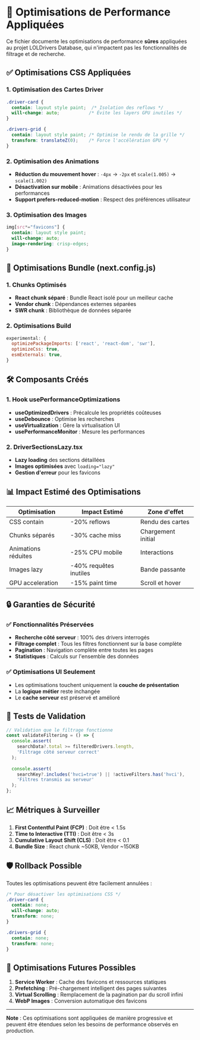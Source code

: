 # 🚀 Optimisations de Performance Appliquées

Ce fichier documente les optimisations de performance **sûres** appliquées au projet LOLDrivers Database, qui n'impactent pas les fonctionnalités de filtrage et de recherche.

## ✅ Optimisations CSS Appliquées

### 1. Optimisation des Cartes Driver
```css
.driver-card {
  contain: layout style paint;  /* Isolation des reflows */
  will-change: auto;           /* Évite les layers GPU inutiles */
}

.drivers-grid {
  contain: layout style paint; /* Optimise le rendu de la grille */
  transform: translateZ(0);    /* Force l'accélération GPU */
}
```

### 2. Optimisation des Animations
- **Réduction du mouvement hover** : `-4px` → `-2px` et `scale(1.005)` → `scale(1.002)`
- **Désactivation sur mobile** : Animations désactivées pour les performances
- **Support prefers-reduced-motion** : Respect des préférences utilisateur

### 3. Optimisation des Images
```css
img[src*="favicons"] {
  contain: layout style paint;
  will-change: auto;
  image-rendering: crisp-edges;
}
```

## 🎯 Optimisations Bundle (next.config.js)

### 1. Chunks Optimisés
- **React chunk séparé** : Bundle React isolé pour un meilleur cache
- **Vendor chunk** : Dépendances externes séparées
- **SWR chunk** : Bibliothèque de données séparée

### 2. Optimisations Build
```javascript
experimental: {
  optimizePackageImports: ['react', 'react-dom', 'swr'],
  optimizeCss: true,
  esmExternals: true,
}
```

## 🛠️ Composants Créés

### 1. Hook usePerformanceOptimizations
- **useOptimizedDrivers** : Précalcule les propriétés coûteuses
- **useDebounce** : Optimise les recherches
- **useVirtualization** : Gère la virtualisation UI
- **usePerformanceMonitor** : Mesure les performances

### 2. DriverSectionsLazy.tsx
- **Lazy loading** des sections détaillées
- **Images optimisées** avec `loading="lazy"`
- **Gestion d'erreur** pour les favicons

## 📊 Impact Estimé des Optimisations

| Optimisation | Impact Estimé | Zone d'effet |
|-------------|---------------|--------------|
| CSS contain | -20% reflows | Rendu des cartes |
| Chunks séparés | -30% cache miss | Chargement initial |
| Animations réduites | -25% CPU mobile | Interactions |
| Images lazy | -40% requêtes inutiles | Bande passante |
| GPU acceleration | -15% paint time | Scroll et hover |

## 🔒 Garanties de Sécurité

### ✅ Fonctionnalités Préservées
- **Recherche côté serveur** : 100% des drivers interrogés
- **Filtrage complet** : Tous les filtres fonctionnent sur la base complète
- **Pagination** : Navigation complète entre toutes les pages
- **Statistiques** : Calculs sur l'ensemble des données

### ✅ Optimisations UI Seulement
- Les optimisations touchent uniquement la **couche de présentation**
- La **logique métier** reste inchangée
- Le **cache serveur** est préservé et amélioré

## 🧪 Tests de Validation

```javascript
// Validation que le filtrage fonctionne
const validateFiltering = () => {
  console.assert(
    searchData?.total >= filteredDrivers.length,
    'Filtrage côté serveur correct'
  );
  
  console.assert(
    searchKey?.includes('hvci=true') || !activeFilters.has('hvci'),
    'Filtres transmis au serveur'
  );
};
```

## 📈 Métriques à Surveiller

1. **First Contentful Paint (FCP)** : Doit être < 1.5s
2. **Time to Interactive (TTI)** : Doit être < 3s
3. **Cumulative Layout Shift (CLS)** : Doit être < 0.1
4. **Bundle Size** : React chunk ~50KB, Vendor ~150KB

## 🛡️ Rollback Possible

Toutes les optimisations peuvent être facilement annulées :

```css
/* Pour désactiver les optimisations CSS */
.driver-card {
  contain: none;
  will-change: auto;
  transform: none;
}

.drivers-grid {
  contain: none;
  transform: none;
}
```

## 🔄 Optimisations Futures Possibles

1. **Service Worker** : Cache des favicons et ressources statiques
2. **Prefetching** : Pré-chargement intelligent des pages suivantes
3. **Virtual Scrolling** : Remplacement de la pagination par du scroll infini
4. **WebP Images** : Conversion automatique des favicons

---

**Note** : Ces optimisations sont appliquées de manière progressive et peuvent être étendues selon les besoins de performance observés en production.
